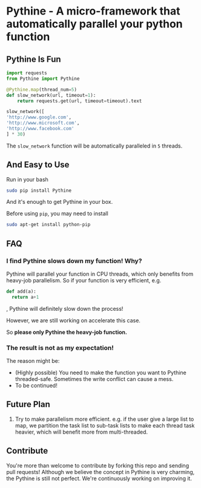 # Pythine - A micro-framework that automatically parallel your python function   

## Pythine Is Fun

```python
import requests
from Pythine import Pythine

@Pythine.map(thread_num=5)
def slow_network(url, timeout=1):
    return requests.get(url, timeout=timeout).text

slow_network([
'http://www.google.com',
'http://www.microsoft.com',
'http://www.facebook.com'
] * 30)
```

The `slow_network` function will be automatically paralleled in `5` threads.

## And Easy to Use

Run in your bash
```bash
sudo pip install Pythine
```
And it's enough to get Pythine in your box.

Before using `pip`, you may need to install
```bash
sudo apt-get install python-pip
```

## FAQ

### I find Pythine slows down my function! Why?

Pythine will parallel your function in CPU threads, which only benefits from heavy-job parallelism. So if your function is very efficient, e.g.
```python
def add(a):
  return a+1
```
, Pythine will definitely slow down the process!

However, we are still working on accelerate this case.

So **please only Pythine the heavy-job function.**

### The result is not as my expectation!

The reason might be:

  - (Highly possible) You need to make the function you want to Pythine threaded-safe. Sometimes the write conflict can cause a mess.
  - To be continued!

## Future Plan

1. Try to make parallelism more efficient. e.g. if the user give a large list to map, we partition the task list to sub-task lists to make each thread task heavier, which will benefit more from multi-threaded.

## Contribute

You're more than welcome to contribute by forking this repo and sending pull requests! Although we believe the concept in Pythine is very charming, the Pythine is still not perfect. We're continuously working on improving it.    
